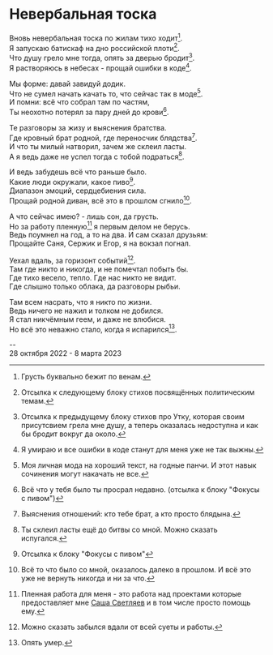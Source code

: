# Невербальная тоска

Вновь невербальная тоска по жилам тихо ходит[^1]. \
Я запускаю батискаф на дно российской плоти[^2]. \
Что душу грело мне тогда, опять за дверью бродит[^3]. \
Я растворяюсь в небесах - прощай ошибки в коде[^4].

Мы форме: давай завидуй додик. \
Что не сумел начать качать то, что сейчас так в моде[^5]. \
И помни: всё что собрал там по частям, \
Ты неохотно потерял за пару дней до крови[^6].

Те разговоры за жизу и выяснения братства. \
Где кровный брат родной, где переносчик блядства[^7]. \
И что ты милый натворил, зачем же склеил ласты. \
А я ведь даже не успел тогда с тобой подраться[^8].

И ведь забудешь всё что раньше было. \
Какие люди окружали, какое пиво[^9]. \
Диапазон эмоций, сердцебиения сила. \
Прощай родной диван, всё это в прошлом сгнило[^10].

А что сейчас имею? - лишь сон, да грусть. \
Но за работу пленную[^11] я первым делом не берусь. \
Ведь поумнел на год, а то на два. И сам сказал друзьям: \
Прощайте Саня, Сержик и Егор, я на вокзал погнал.

Уехал вдаль, за горизонт событий[^12]. \
Там где никто и никогда, и не помечтал побыть бы. \
Где тихо весело, тепло. Где нас никто не видит. \
Где слышно только облака, да разговоры рыбьи.

Там всем насрать, что я никто по жизни. \
Ведь ничего не нажил и толком не добился. \
Я стал никчёмным геем, и даже не влюбися. \
Но всё это неважно стало, когда я испарился[^13].

\--\
28 октября 2022 - 8 марта 2023

[^1]: Грусть буквально бежит по венам.
[^2]: Отсылка к следующему блоку стихов посвящённых политическим темам.
[^3]: Отсылка к предыдущему блоку стихов про Утку, которая своим присутсвием грела мне душу, а теперь оказалась недоступна и как бы бродит вокруг да около.
[^4]: Я умираю и все ошибки в коде станут для меня уже не так выжны.
[^5]: Моя личная мода на хороший текст, на годные панчи. И этот навык сочинения могут накачать не все.
[^6]: Всё что у тебя было ты просрал недавно. (отсылка к блоку "Фокусы с пивом")
[^7]: Выяснения отношений: кто тебе брат, а кто просто блядына.
[^8]: Ты склеил ласты ещё до битвы со мной. Можно сказать испугался.
[^9]: Отсылка к блоку "Фокусы с пивом"
[^10]: Всё то что было со мной, оказалось далеко в прошлом. И всё это уже не вернуть никогда и ни за что.
[^11]: Пленная работа для меня - это работа над проектами которые предоставляет мне [Саша Светляев](https://vk.com/acid_vkmusic) и в том числе просто помощь ему.
[^12]: Можно сказать забылся вдали от всей суеты и работы.
[^13]: Опять умер.

